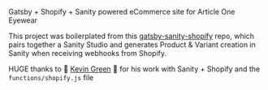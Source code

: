 Gatsby + Shopify + Sanity powered eCommerce site for Article One Eyewear

This project was boilerplated from this [gatsby-sanity-shopify](https://github.com/lucasvocos/gatsby-sanity-shopify) repo, which pairs together a Sanity Studio and generates Product & Variant creation in Sanity when receiving webhooks from Shopify. 

HUGE thanks to 🍝 [Kevin Green](https://github.com/iamkevingreen) 🍝 for his work with Sanity + Shopify and the `functions/shopify.js` file